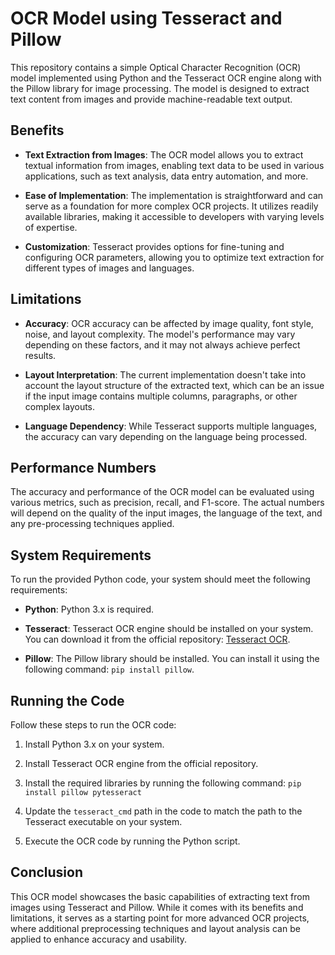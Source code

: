 # OCR Model using Tesseract and Pillow

This repository contains a simple Optical Character Recognition (OCR) model implemented using Python and the Tesseract OCR engine along with the Pillow library for image processing. The model is designed to extract text content from images and provide machine-readable text output.

## Benefits

- **Text Extraction from Images**: The OCR model allows you to extract textual information from images, enabling text data to be used in various applications, such as text analysis, data entry automation, and more.

- **Ease of Implementation**: The implementation is straightforward and can serve as a foundation for more complex OCR projects. It utilizes readily available libraries, making it accessible to developers with varying levels of expertise.

- **Customization**: Tesseract provides options for fine-tuning and configuring OCR parameters, allowing you to optimize text extraction for different types of images and languages.

## Limitations

- **Accuracy**: OCR accuracy can be affected by image quality, font style, noise, and layout complexity. The model's performance may vary depending on these factors, and it may not always achieve perfect results.

- **Layout Interpretation**: The current implementation doesn't take into account the layout structure of the extracted text, which can be an issue if the input image contains multiple columns, paragraphs, or other complex layouts.

- **Language Dependency**: While Tesseract supports multiple languages, the accuracy can vary depending on the language being processed.

## Performance Numbers

The accuracy and performance of the OCR model can be evaluated using various metrics, such as precision, recall, and F1-score. The actual numbers will depend on the quality of the input images, the language of the text, and any pre-processing techniques applied.

## System Requirements

To run the provided Python code, your system should meet the following requirements:

- **Python**: Python 3.x is required.

- **Tesseract**: Tesseract OCR engine should be installed on your system. You can download it from the official repository: [Tesseract OCR](https://github.com/tesseract-ocr/tesseract).

- **Pillow**: The Pillow library should be installed. You can install it using the following command: `pip install pillow`.

## Running the Code

Follow these steps to run the OCR code:

1. Install Python 3.x on your system.

2. Install Tesseract OCR engine from the official repository.

3. Install the required libraries by running the following command: `pip install pillow pytesseract`

4. Update the `tesseract_cmd` path in the code to match the path to the Tesseract executable on your system.

5. Execute the OCR code by running the Python script.


## Conclusion

This OCR model showcases the basic capabilities of extracting text from images using Tesseract and Pillow. While it comes with its benefits and limitations, it serves as a starting point for more advanced OCR projects, where additional preprocessing techniques and layout analysis can be applied to enhance accuracy and usability.


